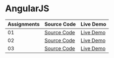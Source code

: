 # AngularJS

| Assignments | Source Code                                                                    | Live Demo                                                                                       |
| ----------- | ------------------------------------------------------------------------------ | ----------------------------------------------------------------------------------------------- |
| 01          | [Source Code](https://github.com/karamanburak/AngularJS/tree/main/assignment1) | [Live Demo](https://karamanburak.github.io/AngularJS/assignment1//module1-solution//index.html) |
| 02          | [Source Code](https://github.com/karamanburak/AngularJS/tree/main/assignment2) | [Live Demo](https://karamanburak.github.io/AngularJS/assignment1//module2-solution//index.html) |
| 03          | [Source Code]()                                                                | [Live Demo]()                                                                                   |
